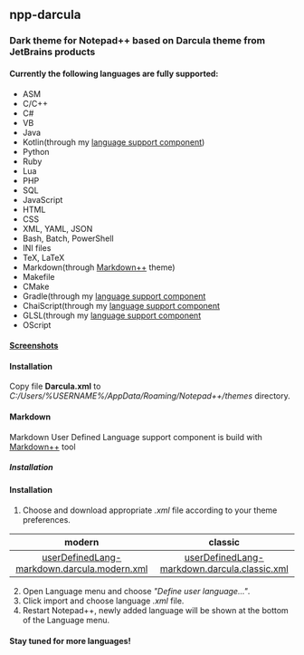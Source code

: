 ## npp-darcula

### Dark theme for Notepad++ based on Darcula theme from JetBrains products

#### Currently the following languages are fully supported:
* ASM
* C/C++
* C#
* VB
* Java
* Kotlin(through my [language support component](https://github.com/gogo2/npp-kotlin-gradle))
* Python
* Ruby
* Lua
* PHP
* SQL
* JavaScript
* HTML
* CSS
* XML, YAML, JSON
* Bash, Batch, PowerShell
* INI files
* TeX, LaTeX
* Markdown(through [Markdown++](https://github.com/Edditoria/markdown-plus-plus) theme)
* Makefile
* CMake 
* Gradle(through my [language support component](https://github.com/gogo2/npp-kotlin-gradle)
* ChaiScript(through my [language support component](https://github.com/ChaiScript/npp-chaiscript)
* GLSL(through my [language support component](https://github.com/gogo2/npp-glsl)
* OScript

#### [Screenshots](https://github.com/gogo2/npp-darcula/tree/master/img) 

#### Installation
Copy file **Darcula.xml** to _C:/Users/%USERNAME%/AppData/Roaming/Notepad++/themes_ directory.

#### Markdown

Markdown User Defined Language support component is build with [Markdown++](https://github.com/Edditoria/markdown-plus-plus) tool

##### Installation

#### Installation

1. Choose and download appropriate _.xml_ file according to your theme preferences.

| modern | classic |
|:------:|:-------:|
| [userDefinedLang-markdown.darcula.modern.xml][darcula_modern_xml] | [userDefinedLang-markdown.darcula.classic.xml][darcula_classic_xml] |	

2. Open Language menu and choose _"Define user language..."_.
3. Click import and choose language _.xml_ file.
4. Restart Notepad++, newly added language will be shown at the bottom of the Language menu.


[darcula_modern_xml]: https://raw.githubusercontent.com/gogo2/npp-darcula/master/markdown-plus-plus-theme-darcula/userDefinedLang-markdown.darcula.modern.xml
[darcula_classic_xml]: https://raw.githubusercontent.com/gogo2/npp-darcula/master/markdown-plus-plus-theme-darcula/userDefinedLang-markdown.darcula.classic.xml


#### Stay tuned for more languages!







